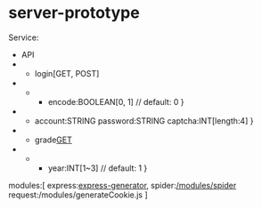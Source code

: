 # server-prototype
Service:
 - API
 - - login[GET, POST]
 - - - [GET]:{
     encode:BOOLEAN[0, 1] // default: 0
   }
 -  - [POST]:{
     account:STRING
     password:STRING
     captcha:INT[length:4]
   }
 - - grade[GET]
 - - - [GET]:{
      year:INT[1~3] // default: 1
    }

modules:[
  express:[express-generator](https://expressjs.com/zh-tw/starter/generator.html),
  spider:[/modules/spider](https://github.com/night-kesshou/modules)
  request:/modules/generateCookie.js
]